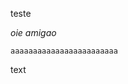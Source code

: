 teste

_oie amigao_

<p color="white">

```
aaaaaaaaaaaaaaaaaaaaaaaa
```

</p>
<p color="red" size="123">text</p>

